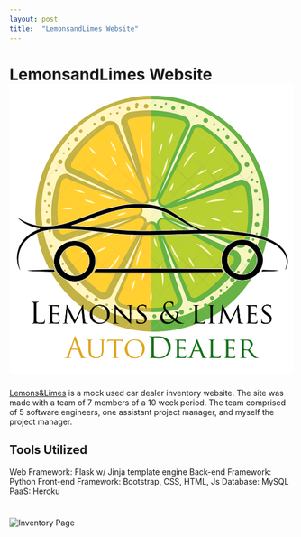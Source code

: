 ```yaml
---
layout: post
title:  "LemonsandLimes Website"
---
```

# LemonsandLimes Website![enter image description here](https://raw.githubusercontent.com/JackBeeler/CSE4550-GroupProject/main/lemonsAndLimesAutoDealerLogo.png)

 [Lemons&Limes](https://lemonsandlimes.herokuapp.com/) is a mock used car dealer inventory website. The site was made with a team of 7 members of a 10 week period. The team comprised of 5 software engineers, one assistant project manager, and myself the project manager.


## Tools Utilized

Web Framework: Flask w/ Jinja template engine
Back-end Framework: Python
Front-end Framework: Bootstrap, CSS, HTML, Js
Database: MySQL
PaaS: Heroku
#
![Inventory Page](https://i.ibb.co/SXcs0PD/Capture.png)

